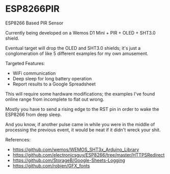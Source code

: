 # ESP8266PIR
ESP8266 Based PIR Sensor

Currently being developed on a Wemos D1 Mini + PIR + OLED + SHT3.0 shield.

Eventual target will drop the OLED and SHT3.0 shields; it's just a conglomeration of like 5 different examples for my own amusement.

Targeted Features: 

* WiFi communication
* Deep sleep for long battery operation
* Report results to a Google Spreadsheet

This will require some hardware modifications; the examples I've found online range from incomplete to flat out wrong.

Mostly you have to send a rising edge to the RST pin in order to wake the ESP8266 from deep sleep.

And you know, if another pulse came in while you were in the middle of processing the previous event, it would be neat if it didn't wreck your shit.


References:
* https://github.com/wemos/WEMOS_SHT3x_Arduino_Library
* https://github.com/electronicsguy/ESP8266/tree/master/HTTPSRedirect
* https://github.com/StorageB/Google-Sheets-Logging
* https://github.com/robjen/GFX_fonts
